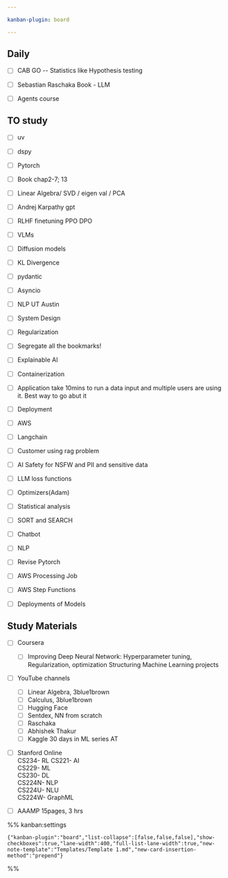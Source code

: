 ```yaml
---

kanban-plugin: board

---
```


## Daily

- [ ] CAB GO -- Statistics like Hypothesis testing
- [ ] Sebastian Raschaka Book - LLM
- [ ] Agents course


## TO study

- [ ] uv
- [ ] dspy
- [ ] Pytorch
- [ ] Book chap2-7; 13
- [ ] Linear Algebra/ SVD / eigen val / PCA
- [ ] Andrej Karpathy gpt
- [ ] RLHF finetuning PPO DPO
- [ ] VLMs
- [ ] Diffusion models
- [ ] KL Divergence
- [ ] pydantic
- [ ] Asyncio
- [ ] NLP UT Austin
- [ ] System Design
- [ ] Regularization
- [ ] Segregate all the bookmarks!
- [ ] Explainable AI
- [ ] Containerization
- [ ] Application take 10mins to run a data input and multiple users are using it. Best way to go abut it
- [ ] Deployment
- [ ] AWS
- [ ] Langchain
- [ ] Customer using rag problem
- [ ] AI Safety for NSFW and PII and sensitive data
- [ ] LLM loss functions
- [ ] Optimizers(Adam)
- [ ] Statistical analysis
- [ ] SORT and SEARCH
- [ ] Chatbot
- [ ] NLP
- [ ] Revise Pytorch
- [ ] AWS Processing Job
- [ ] AWS Step Functions
- [ ] Deployments of Models


## Study Materials

- [ ] Coursera  
	- [ ] Improving Deep Neural Network: Hyperparameter tuning, Regularization, optimization 
	Structuring Machine Learning projects
- [ ] YouTube channels
	- [ ] Linear Algebra, 3blue1brown
	- [ ] Calculus, 3blue1brown
	- [ ] Hugging Face
	- [ ] Sentdex, NN from scratch
	- [ ] Raschaka
	- [ ] Abhishek Thakur
	- [ ] Kaggle 30 days in ML series AT
- [ ] Stanford Online  
	CS234- RL
	CS221- AI  
	CS229- ML  
	CS230- DL  
	CS224N- NLP  
	CS224U- NLU  
	CS224W- GraphML
- [ ] AAAMP 15pages, 3 hrs




%% kanban:settings
```
{"kanban-plugin":"board","list-collapse":[false,false,false],"show-checkboxes":true,"lane-width":400,"full-list-lane-width":true,"new-note-template":"Templates/Template 1.md","new-card-insertion-method":"prepend"}
```
%%